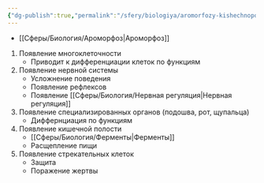 ```yaml
---
{"dg-publish":true,"permalink":"/sfery/biologiya/aromorfozy-kishechnopolostnyh/","tags":["Зоология"]}
---
```


- [[Сферы/Биология/Ароморфоз\|Ароморфоз]]
1. Появление многоклеточности
	- Приводит к дифференциации клеток по функциям
2. Появление нервной системы
	- Усложнение поведения
	- Появление рефлексов
	- Появление [[Сферы/Биология/Нервная регуляция\|Нервная регуляция]]
3. Появление специализированных органов (подошва, рот, щупальца)
	- Диффернциация по функциям
4. Появление кишечной полости
	 - [[Сферы/Биология/Ферменты\|Ферменты]]
	 - Расщепление пищи
5. Появление стрекательных клеток
	 - Защита
	 - Поражение жертвы